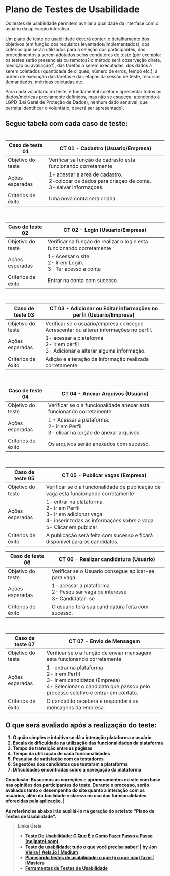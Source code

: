 # Plano de Testes de Usabilidade

Os testes de usabilidade permitem avaliar a qualidade da interface com o usuário da aplicação interativa.

Um plano de teste de usabilidade deverá conter: o detalhamento dos objetivos (em função dos requisitos levantados/implementados), dos critérios que serão utilizados para a seleção dos participantes, dos procedimentos a serem adotados pelos condutores de teste (por exemplo: os testes serão presenciais ou remotos? o método será observação direta, medição ou avaliação?), das tarefas a serem executadas, dos dados a serem coletados (quantidade de cliques, número de erros, tempo etc.), a ordem de execução das tarefas e das etapas da sessão de teste, recursos demandados, métricas coletadas etc.

Para cada voluntário do teste, é fundamental coletar e apresentar todos os dados/métricas previamente definidos, mas não se esqueça: atendendo à LGPD (Lei Geral de Proteção de Dados), nenhum dado sensível, que permita identificar o voluntário, deverá ser apresentado).






## **Segue tabela com cada caso de teste**:
#


| Caso de teste 01     |  CT 01 - Cadastro (Usuario/Empresa)                                                                    | 
| ------- | ------------------------------------------------------------------------------------------------------------ | 
| Objetivo do teste | Verificar sa função de cadrasto esta funcionando corretamente            | 
| Ações esperadas | 1- acessar a area de cadastro.<br> 2-colocar os dados para criaçao de conta.<br> 3- salvar informaçoes.      |
| Critérios de êxito | Uma nova conta sera criada.                                                                       |
<br>

| Caso de teste 02     |  CT 02 - Login (Usuario/Empresa)                                                                  | 
| ------- | ------------------------------------------------------------------------------------------------------------ | 
| Objetivo do teste | Verificar sa função de realizar o login esta funcionando corretamente            | 
| Ações esperadas |  1- Acessar o site.<br> 2- Ir em Login.<br> 3- Ter acesso a conta     |
| Critérios de êxito | Entrar na conta com sucesso                                                           |
<br>

| Caso de teste 03    |  CT 03 - Adicionar ou Editar informações no perfil (Usuario/Empresa)                                                                   | 
| ------- | ------------------------------------------------------------------------------------------------------------ | 
| Objetivo do teste | Verificar se o usuário/empresa consegue Acrescentar ou alterar informações no perfil.          | 
| Ações esperadas | 1-  acessar a plataforma<br> 2- ir em perfil<br> 3- Adicionar e alterar alguma informação.     |
| Critérios de êxito |  Adição e alteração de informação realizada corretamente                                                  |
<br>

| Caso de teste 04     |  CT 04 - Anexar Arquivos (Usuario)                                                                   | 
| ------- | ------------------------------------------------------------------------------------------------------------ | 
| Objetivo do teste | Verificar se o a funcionalidade anexar está funcionando corretamente.          | 
| Ações esperadas | 1 - Acessar a plataforma.<br> 2- ir em Perfil<br> 3- clicar na opção de anexar arquivos     |
| Critérios de êxito | Os arquivos serão anexados com sucesso.                                                  |
<br>

| Caso de teste 05    |  CT 05 - Publicar vagas (Empresa)                                                                     | 
| ------- | ------------------------------------------------------------------------------------------------------------ | 
| Objetivo do teste | Verificar se o a funcionalidade de publicação de vaga está funcionando corretamente                   | 
| Ações esperadas | 1- entrar na plataforma. <br> 2- ir em Perfil<br> 3- Ir em adicionar vaga <br> 4- inserir todas as informações sobre a vaga <br> 5- Clicar em publicar.                       |
| Critérios de êxito | A publicação será feita com sucesso e ficará disponivel para os candidatos.                                                      |
<b>

| Caso de teste 06    |  CT 06 -    Realizar candidatura (Usuario)                                                                  | 
| ------- | ------------------------------------------------------------------------------------------------------------ | 
| Objetivo do teste | Verificar se o Usuario consegue aplicar-se para vaga.    | 
| Ações esperadas | 1- acessar a plataforma  <br>2- Pesquisar vaga de interesse<br> 3- Candidatar-se     |
| Critérios de êxito | O usuario terá sua candidatura feita com sucesso.                                                       |
<br>

| Caso de teste 07     |  CT 07 - Envio de Mensagem                                                          | 
| ------- | ------------------------------------------------------------------------------------------------------------ | 
| Objetivo do teste | Verificar se o a função de enviar mensagem esta funcionando corretamente                   | 
| Ações esperadas | 1- entrar na plataforma <br>2- ir em Perfil <br> 3- Ir em candidatos (Empresa) <br> 4- Selecionar o candidato que passou pelo processo seletivo e entrar em contato.                    |
| Critérios de êxito | O candadito receberá e responderá as mensagens da empresa.|
  
## O que será avaliado após a realização do teste:
1. O quão simples e intuitiva se dá a interação plataforma x usuário
2. Escala de dificuldade na utilização das funcionalidades da plataforma
3. Tempo de transição entre as páginas
4. Tempo da utilização de cada funcionalidades
5. Pesquisa de satisfação com os testadores
6. Sugestões dos candidatos que testaram a plataforma
7. Dificuldades encontradas  sobre a navegação da plataforma

Conclusão:
Buscamos as correções e aprimoramentos no site com base nas opiniões dos participantes do teste. Durante o processo, serão avaliados tanto o desempenho do site quanto a interação com os usuários, além da facilidade e clareza no uso das funcionalidades oferecidas pela aplicação. |

As referências abaixo irão auxiliá-lo na geração do artefato "Plano de Testes de Usabilidade".

> **Links Úteis**:
> - [Teste De Usabilidade: O Que É e Como Fazer Passo a Passo (neilpatel.com)](https://neilpatel.com/br/blog/teste-de-usabilidade/)
> - [Teste de usabilidade: tudo o que você precisa saber! | by Jon Vieira | Aela.io | Medium](https://medium.com/aela/teste-de-usabilidade-o-que-voc%C3%AA-precisa-saber-39a36343d9a6/)
> - [Planejando testes de usabilidade: o que (e o que não) fazer | iMasters](https://imasters.com.br/design-ux/planejando-testes-de-usabilidade-o-que-e-o-que-nao-fazer/)
> - [Ferramentas de Testes de Usabilidade](https://www.usability.gov/how-to-and-tools/resources/templates.html)

